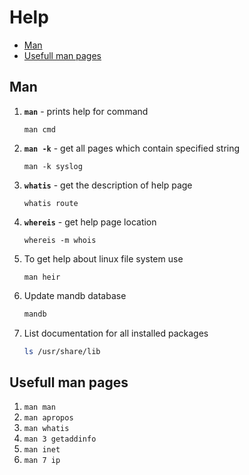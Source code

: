 # Help

- [Man](#man)
- [Usefull man pages](#usefull-man-pages)

## Man

1. **`man`** - prints help for command
    ```
    man cmd
    ```

1. **`man -k`** - get all pages which contain specified string
    ```
    man -k syslog
    ```
1. **`whatis`** - get the description of help page
    ```
    whatis route
    ```
1. **`whereis`** - get help page location
    ```
    whereis -m whois
    ```
1. To get help about linux file system use
    ```
    man heir
    ```

1. Update mandb database
    ```bash
    mandb
    ```

1. List documentation for all installed packages
    ```bash
    ls /usr/share/lib
    ```


## Usefull man pages
1. `man man`
1. `man apropos`
1. `man whatis`
1. `man 3 getaddinfo`
1. `man inet`
1. `man 7 ip`
